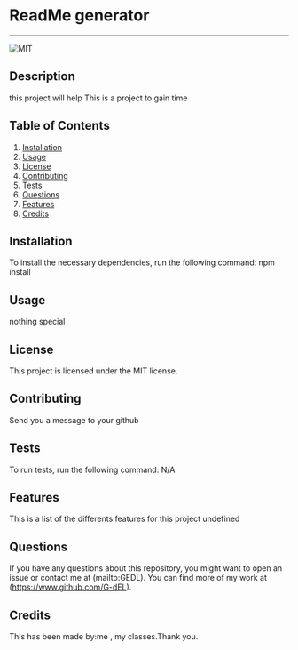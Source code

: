 # ReadMe generator
  ---
  ![MIT](https://img.shields.io/badge/license-MIT-yellow)
  ## Description
  this project will help This is a project to gain time
  ## Table of Contents
  1. [Installation](#installation)
  2. [Usage](#usage)
  3. [License](#license)
  4. [Contributing](#contributing)
  5. [Tests](#tests)
  6. [Questions](#questions)
  7. [Features](#features)
  8. [Credits](#credits)
  ## Installation
  To install the necessary dependencies, run the following command:
  npm install
  ## Usage
  nothing special
  ## License 
  This project is licensed under the MIT license.
  ## Contributing
  Send you a message to your github
  ## Tests
  To run tests, run the following command:
  N/A
  ## Features
  This is a list of the differents features for this project
  undefined
  ## Questions
  If you have any questions about this repository, you might want to open an issue or contact me  at (mailto:GEDL). You can find more of my work at (https://www.github.com/G-dEL).
  ## Credits
  This has been made by:me , my classes.Thank you.
